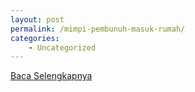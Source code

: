 ```yaml
---
layout: post
permalink: /mimpi-pembunuh-masuk-rumah/
categories:
    - Uncategorized
---
```


[Baca Selengkapnya](/08)